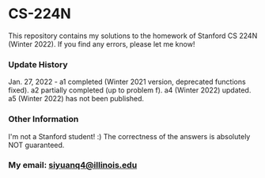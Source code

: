 # CS-224N
This repository contains my solutions to the homework of Stanford CS 224N (Winter 2022).
If you find any errors, please let me know!

### Update History
  Jan. 27, 2022 - a1 completed (Winter 2021 version, deprecated functions fixed). a2 partially completed (up to problem f). a4 (Winter 2022) updated. a5 (Winter 2022) has not been published.

### Other Information
I'm not a Stanford student! :) The correctness of the answers is absolutely NOT guaranteed.
### My email: siyuanq4@illinois.edu
